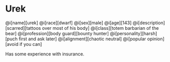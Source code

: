 # Urek

@i[name][urek]
@i[race][dwarf]
@i[sex][male]
@i[age][143]
@i[description][scarred][tattoos over most of his body]
@i[class][totem barbarian of the bear]
@i[profession][body guard][bounty hunter]
@i[personality][harsh][puch first and ask later]
@i[alignment][chaotic neutral]
@i[popular opinion][avoid if you can]

Has some experience with insurance.
